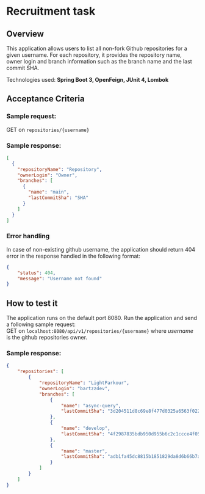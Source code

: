 # Recruitment task
## Overview
This application allows users to list all non-fork Github repositories
for a given username. For each repository, it provides the repository name,
owner login and branch information such as the branch name and the last commit SHA.

Technologies used: **Spring Boot 3, OpenFeign, JUnit 4, Lombok**

## Acceptance Criteria
### Sample request:
GET on `repositories/{username}`

### Sample response:
```json
[
  {
    "repositoryName": "Repository",
    "ownerLogin": "Owner",
    "branches": [
      {
        "name": "main",
        "lastCommitSha": "SHA"
      }
    ]
  }
]
```

### Error handling
In case of non-existing github username, the application should return 404 error in the response
handled in the following format:
```json
{
    "status": 404,
    "message": "Username not found"
}
```

## How to test it
The application runs on the default port 8080. 
Run the application and send a following sample request:\
GET on `localhost:8080/api/v1/repositories/{username}` where *username* is the github repositories owner.

### Sample response:
```json
{
    "repositories": [
        {
            "repositoryName": "LightParkour",
            "ownerLogin": "bartzzdev",
            "branches": [
                {
                    "name": "async-query",
                    "lastCommitSha": "3d204511d8c69e8f477d0325a6563f02283323a5"
                },
                {
                    "name": "develop",
                    "lastCommitSha": "4f2987835bdb950d955b6c2c1ccce4f0598c8b35"
                },
                {
                    "name": "master",
                    "lastCommitSha": "adb1fa45dc8815b1851829da8d6b66b7abea9a11"
                }
            ]
        }
    ]
}
```